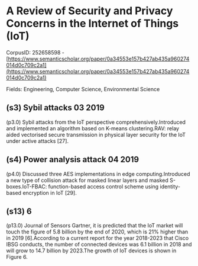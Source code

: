 # A Review of Security and Privacy Concerns in the Internet of Things (IoT)

CorpusID: 252658598 - [https://www.semanticscholar.org/paper/0a34553e157b427ab435a960274014d0c709c2a1](https://www.semanticscholar.org/paper/0a34553e157b427ab435a960274014d0c709c2a1)

Fields: Engineering, Computer Science, Environmental Science

## (s3) Sybil attacks 03 2019
(p3.0) Sybil attacks from the IoT perspective comprehensively.Introduced and implemented an algorithm based on K-means clustering.RAV: relay aided vectorised secure transmission in physical layer security for the IoT under active attacks [27].
## (s4) Power analysis attack 04 2019
(p4.0) Discussed three AES implementations in edge computing.Introduced a new type of collision attack for masked linear layers and masked S-boxes.IoT-FBAC: function-based access control scheme using identity-based encryption in IoT [29].
## (s13) 6
(p13.0) Journal of Sensors Gartner, it is predicted that the IoT market will touch the figure of 5.8 billion by the end of 2020, which is 21% higher than in 2019 [6].According to a current report for the year 2018-2023 that Cisco IBSG conducts, the number of connected devices was 6.1 billion in 2018 and will grow to 14.7 billion by 2023.The growth of IoT devices is shown in Figure 6.
